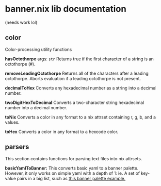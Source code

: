 # banner.nix lib documentation

(needs work lol)

## color

Color-processing utility functions

**hasOctothorpe**
args: ``str``
Returns true if the first character of a string is an octothorpe (#).

**removeLeadingOctothorpe**
Returns all of the characters after a leading octothorpe. Aborts evaluation
if a leading octothorpe is not present.

**decimalToHex**
Converts any hexadecimal number as a string into a decimal number.

**twoDigitHexToDecimal**
Converts a two-character string hexadecimal number into a decimal number.

**toNix**
Converts a color in any format to a nix attrset containing
r, g, b, and a values.

**toHex**
Converts a color in any format to a hexcode color.

## parsers

This section contains functions for parsing text files into nix
attrsets.

**basicYamlToBanner:**
This converts basic yaml to a banner palette. However, it only
works on simple yaml with a depth of 1: ie. A set of key-value
pairs in a big list, such as [this banner palette example.](https://github.com/the-argus/banner/example.yaml)
